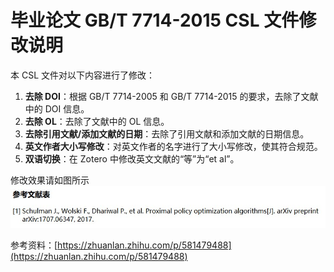 # 毕业论文 GB/T 7714-2015 CSL 文件修改说明

本 CSL 文件对以下内容进行了修改：

1. **去除 DOI**：根据 GB/T 7714-2005 和 GB/T 7714-2015 的要求，去除了文献中的 DOI 信息。
2. **去除 OL**：去除了文献中的 OL 信息。
3. **去除引用文献/添加文献的日期**：去除了引用文献和添加文献的日期信息。
4. **英文作者大小写修改**：对英文作者的名字进行了大小写修改，使其符合规范。
5. **双语切换**：在 Zotero 中修改英文文献的“等”为“et al”。

修改效果请如图所示 ![biblio.jpg](biblio.jpg)

参考资料：[https://zhuanlan.zhihu.com/p/581479488](https://zhuanlan.zhihu.com/p/581479488)